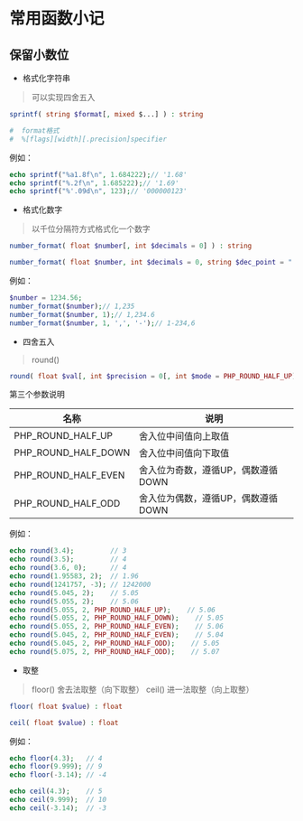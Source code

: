 # 常用函数小记

## 保留小数位

- 格式化字符串
> 可以实现四舍五入
```php
sprintf( string $format[, mixed $...] ) : string

#  format格式
#  %[flags][width][.precision]specifier
```

例如：
```php
echo sprintf("%a1.8f\n", 1.684222);// '1.68'
echo sprintf("%.2f\n", 1.685222);// '1.69'
echo sprintf("%'.09d\n", 123);// '000000123'
```

- 格式化数字
> 以千位分隔符方式格式化一个数字
```php
number_format( float $number[, int $decimals = 0] ) : string

number_format( float $number, int $decimals = 0, string $dec_point = ".", string $thousands_sep = ",") : string
```

例如：
```php
$number = 1234.56;
number_format($number);// 1,235
number_format($number, 1);// 1,234.6
number_format($number, 1, ',', '-');// 1-234,6
```

- 四舍五入
> round()
```php
round( float $val[, int $precision = 0[, int $mode = PHP_ROUND_HALF_UP]] ) : float
```

第三个参数说明

| 名称 | 说明 |
| --- | --- |
| PHP_ROUND_HALF_UP | 舍入位中间值向上取值 |
| PHP_ROUND_HALF_DOWN | 舍入位中间值向下取值 |
| PHP_ROUND_HALF_EVEN | 舍入位为奇数，遵循UP，偶数遵循DOWN |
| PHP_ROUND_HALF_ODD | 舍入位为偶数，遵循UP，偶数遵循DOWN |

例如：
```php
echo round(3.4);         // 3
echo round(3.5);         // 4
echo round(3.6, 0);      // 4
echo round(1.95583, 2);  // 1.96
echo round(1241757, -3); // 1242000
echo round(5.045, 2);    // 5.05
echo round(5.055, 2);    // 5.06
echo round(5.055, 2, PHP_ROUND_HALF_UP);    // 5.06
echo round(5.055, 2, PHP_ROUND_HALF_DOWN);    // 5.05
echo round(5.055, 2, PHP_ROUND_HALF_EVEN);    // 5.06
echo round(5.045, 2, PHP_ROUND_HALF_EVEN);    // 5.04
echo round(5.045, 2, PHP_ROUND_HALF_ODD);    // 5.05
echo round(5.075, 2, PHP_ROUND_HALF_ODD);    // 5.07
```

- 取整
> floor() 舍去法取整（向下取整）
> ceil() 进一法取整（向上取整）

```php
floor( float $value) : float

ceil( float $value) : float
```

例如：
```php
echo floor(4.3);   // 4
echo floor(9.999); // 9
echo floor(-3.14); // -4

echo ceil(4.3);    // 5
echo ceil(9.999);  // 10
echo ceil(-3.14);  // -3
```
